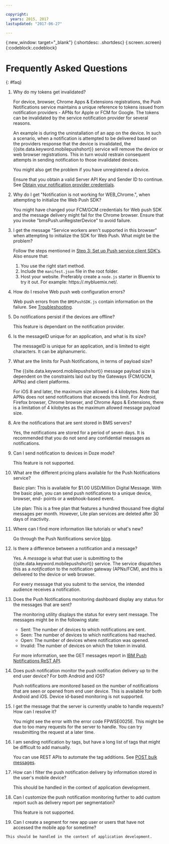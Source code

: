 ```yaml
---

copyright:
  years: 2015, 2017
lastupdated: "2017-06-27"

---
```

{:new_window: target="_blank"}
{:shortdesc: .shortdesc}
{:screen:.screen}
{:codeblock:.codeblock}


# Frequently Asked Questions 
{: #faq}


1. Why do my tokens get invalidated?
	
	For device, browser, Chrome Apps & Extensions registrations, the Push Notifications service maintains a unique reference to tokens issued from notification providers - APNs for Apple or FCM for Google. The tokens can be invalidated by the service notification provider for several reasons. 

	An example is during the uninstallation of an app on the device. In such a scenario, when a notification is attempted to be delivered based on the providers response that the device is invalidated, the {{site.data.keyword.mobilepushshort}} service will remove the device or web browser registrations. This in turn would restrain consequent attempts in sending notification to those invalidated devices. 

	You might also get the problem if you have unregistered a device.

	Ensure that you obtain a valid Server API Key and Sender ID to continue. See [Obtain your notification provider credentials](push_step_1.html).


2. Why do I get "Notification is not working for WEB_Chrome.", when attempting to initialize the Web Push SDK?

	You might have changed your FCM/GCM credentials for Web push SDK and the message delivery might fail for the Chrome browser. Ensure that you invoke "bmsPush.unRegisterDevice" to avoid failure.

3. I get the message "Service workers aren't supported in this browser" when attempting to initialize the SDK for Web Push. What might be the problem? 

	Follow the steps mentioned in [Step 3: Set up Push service client SDK's](push_step_3.html).	Also ensure that:
 
	1. You use the right start method. 
	1. Include the `manifest.json` file in the root folder.
	1. Host your website. Preferably create a `node.js` starter in Bluemix to try it out. For example: https://<mysamplewebsite>.mybluemix.net/.	

4. How do I resolve Web push web configuration errors?

	Web push errors from the `BMSPushSDK.js` contain information on the failure.  See [Troubleshooting](push_troubleshooting.html).	

5. Do notifications persist if the devices are offline?

	This feature is dependant on the notification provider.	

6. Is the messageID unique for an application, and what is its size?

	The messageID is unique for an application, and is limited to eight characters. It can be alphanumeric.

7. What are the limits for Push Notifications, in terms of payload size?

	The {{site.data.keyword.mobilepushshort}} message payload size is dependent on the constraints laid out by the Gateways (FCM/GCM, APNs) and client platforms. 

	For iOS 8 and later, the maximum size allowed is 4 kilobytes. Note that APNs does not send notifications that exceeds this limit. For Android, Firefox browser, Chrome browser, and Chrome Apps & Extensions, there is a limitation of 4 kilobytes as the maximum allowed message payload size.	

8. Are the notifications that are sent stored in BMS servers?

	Yes, the notifications are stored for a period of seven days. It is recommended that you do not send any confidential messages as notifications.

9. Can I send notification to devices in Doze mode?

	This feature is not supported.	

10. What are the different pricing plans available for the Push Notifications service?

	Basic plan: This is available for $1.00 USD/Million Digital Message. With the basic plan, you can send push notifications to a unique device, browser, end- points or a webhook-based event. 

	Lite plan: This is a free plan that features a hundred thousand free digital messages per month. However, Lite plan services are deleted after 30 days of inactivity.	

11. Where can I find more information like tutorials or what's new?

	Go through the Push Notifications service [blog](http://push-notification-service.mybluemix.net/).	

12. Is there a difference between a notification and a message?

	Yes. A _message_ is what that user is submitting to the {{site.data.keyword.mobilepushshort}} service. The service dispatches this as a _notification_ to the notification gateway (APNs/FCM), and this is delivered to the device or web browser.

	For every message that you submit to the service, the intended audience receives a notification.	

13. Does the Push Notifications monitoring dashboard display any status for the messages that are sent?

	The monitoring utility displays the status for every sent message. The messages might be in the following state:
	
	- Sent: The number of devices to which notifications are sent.
	- Seen: The number of devices to which notifications had reached.
	- Open: The number of devices where notification was opened.
	- Invalid: The number of devices on which the token in invalid.

	For more information, see the GET messages report in [IBM Push Notifications ReST API](https://mobile.ng.bluemix.net/imfpush/).	

14. Does push notification monitor the push notification delivery up to the end user device? For both Android and iOS?

	Push notifications are monitored based on the number of notifications that are seen or opened from end user device. This is available for both Android and iOS. Device id-based monitoring is not supported. 

15. I get the message that the server is currently unable to handle requests? How can I resolve it?

	You might see the error with the error code FPWSE0025E. This might be due to too many requests for the server to handle. You can try resubmitting the request at a later time.	

16. I am sending notification by tags, but have a long list of tags that might be difficult to add manually. 
	
	You can use REST APIs to automate the tag additions. See [POST bulk messages](https://mobile.ng.bluemix.net/imfpush/).

17. How can I filter the push notification delivery by information stored in the user's mobile device?

	This should be handled in the context of application development.

18. Can I customize the push notification monitoring further to add custom report such as delivery report per segmentation?

	This feature is not supported.

19.  Can I create a segment for new app user or users that have not accessed the mobile app for sometime?

	This should be handled in the context of application development.


	


	
	




	


